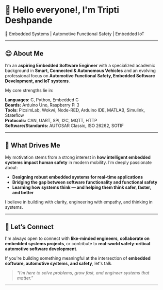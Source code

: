 # 👋 Hello everyone!, I'm Tripti Deshpande

🚗 Embedded Systems | Automotive Functional Safety | Embedded IoT 

---

## 😊 About Me

I’m an **aspiring Embedded Software Engineer** with a specialized academic background in **Smart, Connected & Autonomous Vehicles** and an evolving professional focus on **Automotive Functional Safety, Embedded Software Development, and IoT systems**.

My core strengths lie in:

**Languages:** C, Python, Embedded C  
**Boards:** Arduino Uno, Raspberry Pi 3  
**Tools:** PicsimLab, Wokwi, Node-RED, Arduino IDE, MATLAB, Simulink, Stateflow  
**Protocols:** CAN, UART, SPI, I2C, MQTT, HTTP  
**Software/Standards:** AUTOSAR Classic, ISO 26262, SOTIF

---

## 🎯 What Drives Me

My motivation stems from a strong interest in **how intelligent embedded systems impact human safety** in modern mobility. I’m deeply passionate about:

- **Designing robust embedded systems for real-time applications**
- **Bridging the gap between software functionality and functional safety**
- **Learning how systems think — and helping them think safer, faster, and better**

I believe in building with clarity, engineering with empathy, and thinking in systems.

---

## 🤝 Let’s Connect

I'm always open to connect with **like-minded engineers**, **collaborate on embedded systems projects**, or contribute to **real-world safety-critical automotive software development**.

If you're building something meaningful at the intersection of **embedded software, automotive systems, and safety**, let's talk.

> _"I’m here to solve problems, grow fast, and engineer systems that matter.”_

---

